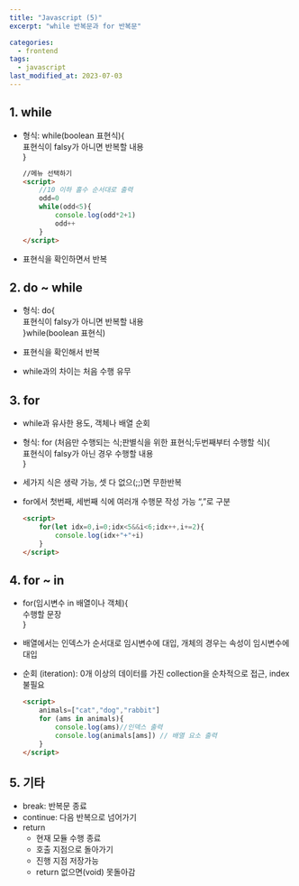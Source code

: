 ```yaml
---
title: "Javascript (5)"
excerpt: "while 반복문과 for 반복문"

categories:
  - frontend
tags:
  - javascript
last_modified_at: 2023-07-03
--- 
```

## 1. while ##
- 형식: while(boolean 표현식){  
    표현식이 falsy가 아니면 반복할 내용  
    }  

    ```html
    //메뉴 선택하기
    <script>
        //10 이하 홀수 순서대로 출력
        odd=0
        while(odd<5){
            console.log(odd*2+1)
            odd++
        }
    </script>
    ```
- 표현식을 확인하면서 반복

## 2. do ~ while ##
- 형식: do{  
    표현식이 falsy가 아니면 반복할 내용  
    }while(boolean 표현식)  
    
- 표현식을 확인해서 반복
- while과의 차이는 처음 수행 유무

## 3. for ##
- while과 유사한 용도, 객체나 배열 순회
- 형식: for (처음만 수행되는 식;판별식을 위한 표현식;두번째부터 수행할 식){  
    표현식이 falsy가 아닌 경우 수행할 내용  
    }  
    
- 세가지 식은 생략 가능, 셋 다 없으(;;)면 무한반복
- for에서 첫번째, 세번째 식에 여러개 수행문 작성 가능 “,”로 구분

    ```html
    <script>
        for(let idx=0,i=0;idx<5&&i<6;idx++,i+=2){
            console.log(idx+"+"+i)
        }
    </script>
    ```

## 4. for ~ in ##
- for(임시변수 in 배열이나 객체){  
    수행할 문장  
    }  
- 배열에서는 인덱스가 순서대로 임시변수에 대입, 개체의 경우는 속성이 임시변수에 대입
- 순회 (iteration): 0개 이상의 데이터를 가진 collection을 순차적으로 접근, index 불필요

    ```html
    <script>
        animals=["cat","dog","rabbit"]
        for (ams in animals){
            console.log(ams)//인덱스 출력
            console.log(animals[ams]) // 배열 요소 출력
        }
    </script>
    ```

## 5. 기타 ##
- break: 반복문 종료
- continue: 다음 반복으로 넘어가기
- return
    - 현재 모듈 수행 종료
    - 호출 지점으로 돌아가기
    - 진행 지점 저장가능
    - return 없으면(void) 못돌아감